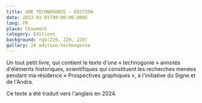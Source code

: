```yaml
---
title: UNE TECHNOGONIE – ÉDITION
date: 2022-01-01T00:00:00.000Z
lang: FR
place: Chaumont
category: Editions
background: rgb(220, 220, 220)
gallery: 24_edition-technogonie
---
```

Un tout petit livre, qui contient le texte d'une « technogonie » annotés d'éléments historiques, scientifiques qui constituent les recherches menées pendant ma résidence « Prospectives graphiques », à l'initiative du Signe et de l'Andra.

Ce texte a été traduit vers l'anglais en 2024.
